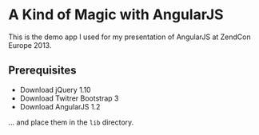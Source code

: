 A Kind of Magic with AngularJS
==============================

This is the demo app I used for my presentation of AngularJS at ZendCon Europe 2013.

## Prerequisites

* Download jQuery 1.10
* Download Twitrer Bootstrap 3
* Download AngularJS 1.2

... and place them in the `lib` directory.
